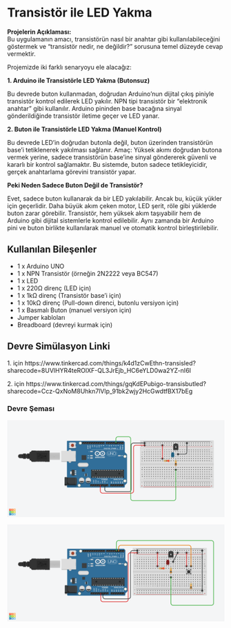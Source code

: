 <h1>Transistör ile LED Yakma</h1>
<p><strong>Projelerin Açıklaması:</strong><br>
Bu uygulamanın amacı, transistörün nasıl bir anahtar gibi kullanılabileceğini göstermek ve “transistör nedir, ne değildir?” sorusuna temel düzeyde cevap vermektir.

Projemizde iki farklı senaryoyu ele alacağız:
<p><strong>1. Arduino ile Transistörle LED Yakma (Butonsuz)</strong></p>
Bu devrede buton kullanmadan, doğrudan Arduino’nun dijital çıkış piniyle transistör kontrol edilerek LED yakılır.
NPN tipi transistör bir “elektronik anahtar” gibi kullanılır. Arduino pininden base bacağına sinyal gönderildiğinde transistör iletime geçer ve LED yanar.

<p><strong>2. Buton ile Transistörle LED Yakma (Manuel Kontrol)</strong></p>
Bu devrede LED’in doğrudan butonla değil, buton üzerinden transistörün base’i tetiklenerek yakılması sağlanır.
Amaç: Yüksek akımı doğrudan butona vermek yerine, sadece transistörün base’ine sinyal göndererek güvenli ve kararlı bir kontrol sağlamaktır.
Bu sistemde, buton sadece tetikleyicidir, gerçek anahtarlama görevini transistör yapar.

<p><strong>Peki Neden Sadece Buton Değil de Transistör?</strong></p>
	Evet, sadece buton kullanarak da bir LED yakılabilir.
Ancak bu, küçük yükler için geçerlidir. 
Daha büyük akım çeken motor, LED şerit, röle gibi yüklerde buton zarar görebilir.	
Transistör, hem yüksek akım taşıyabilir hem de Arduino gibi dijital sistemlerle kontrol edilebilir.
Aynı zamanda bir Arduino pini ve buton birlikte kullanılarak manuel ve otomatik kontrol birleştirilebilir.

<h2> Kullanılan Bileşenler</h2>
<ul>
  <li>1 x Arduino UNO </li>
  <li>1 x NPN Transistör (örneğin 2N2222 veya BC547)</li>
  <li>1 x LED</li>
  <li>1 x 220Ω direnç (LED için)</li>
  <li>1 x 1kΩ direnç (Transistör base’i için)</li>
  <li>1 x 10kΩ direnç (Pull-down direnci, butonlu versiyon için)</li>
  <li>1 x Basmalı Buton (manuel versiyon için)</li>
  <li>Jumper kabloları</li>
  <li>Breadboard (devreyi kurmak için)</li>
</ul>

<h2>Devre Simülasyon Linki</h2>
<p>1. için https://www.tinkercad.com/things/k4d1zCwEthn-transisled?sharecode=8UVlHYR4teROlXF-QL3JrEjb_HC6eYLD0wa2YZ-nI6I</p>
<p>2. için https://www.tinkercad.com/things/gqKdEPubigo-transisbutled?sharecode=Ccz-QxNoM8Uhkn7lVlp_91bk2wjy2HcGwdtfBX17bEg</p>
<h3>Devre Şeması</h3>
<p><img src="TransisLED.png" alt="1. Devre Şeması" width="600"></p>
<p><img src="TransisButtonLED.png" alt="2. Devre Şeması" width="600"></p>
